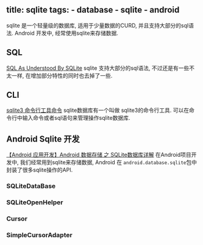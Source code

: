 title: sqlite
tags:
    - database
    - sqlite
    - android
---

sqlite 是一个轻量级的数据库, 适用于少量数据的CURD, 并且支持大部分的sql语法.
Android 开发中, 经常使用sqlite来存储数据.

## SQL
[SQL As Understood By SQLite][SQL_by_sqlite]
sqlite 支持大部分的sql语法, 不过还是有一些不太一样, 在增加部分特性的同时也去掉了一些.

## CLI
[sqlite3 命令行工具命令][sqlite3_cli]
sqlite数据库有一个叫做 sqlite3的命令行工具. 可以在命令行中输入命令或者sql语句来管理操作sqlite数据库.

## Android Sqlite 开发
[【Android 应用开发】Android 数据存储 之 SQLite数据库详解][android_sqlite]
在Android项目开发中, 我们经常用到sqlite来存储数据, Android 在 `android.database.sqlite`包中封装了很多sqlite操作的API.
### SQLiteDataBase
### SQLiteOpenHelper
### Cursor
### SimpleCursorAdapter

[SQL_by_sqlite]:https://www.sqlite.org/lang.html
[sqlite3_cli]:http://www.cnblogs.com/frankliiu-java/archive/2010/05/18/1738144.html
[android_sqlite]: http://blog.csdn.net/shulianghan/article/details/19028665

